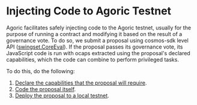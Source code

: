 # Injecting Code to Agoric Testnet

Agoric facilitates safely injecting code to the Agoric testnet, usually for the purpose of running a contract and modifying it based on the result of a governance vote. To do so, we submit a proposal using cosmos-sdk level API ([swingset.CoreEval](https://community.agoric.com/t/blder-dao-governance-using-arbitrary-code-injection-swingset-coreeval/99)). If the proposal passes its governance vote, its JavaScript code is run with ocaps extracted using the proposal's declared capabilities, which the code can combine to perform privileged tasks.

To do this, do the following:

1. [Declare the capabilities that the proposal will require](./permissions.md).
2. [Code the proposal itself](./proposal.md).
3. [Deploy the proposal to a local testnet](./local-testnet.md).



